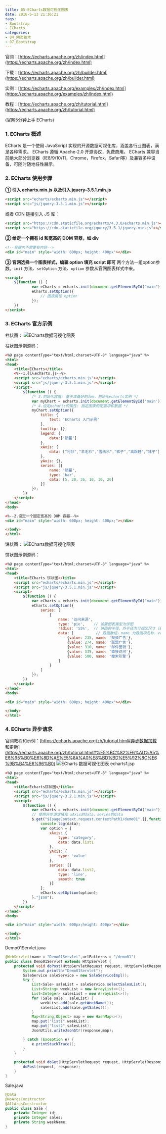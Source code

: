 ```yaml
---
title: 05-ECharts数据可视化图表
date: 2018-5-13 21:36:21
tags:
- Bootstrap
- ECharts
categories: 
- 04_网页技术
- 07_Bootstrap
---
```




官网：[https://echarts.apache.org/zh/index.html](https://echarts.apache.org/zh/index.html)

下载：[https://echarts.apache.org/zh/builder.html](https://echarts.apache.org/zh/builder.html)

实例：[https://echarts.apache.org/examples/zh/index.html](https://echarts.apache.org/examples/zh/index.html)

教程：[https://echarts.apache.org/zh/tutorial.html](https://echarts.apache.org/zh/tutorial.html)

(官网5分钟上手 ECharts)

### 1. ECharts 概述
ECharts 是一个使用 JavaScript 实现的开源数据可视化库，涵盖各行业图表，满足各种需求。
ECharts 遵循 Apache-2.0 开源协议，免费商用。
ECharts 兼容当前绝大部分浏览器（IE8/9/10/11，Chrome，Firefox，Safari等）及兼容多种设备，可随时随地任性展示。

### 2. ECharts 使用步骤
**① 引入 echarts.min.js 以及引入 jquery-3.5.1.min.js**
```html
<script src="echarts/echarts.min.js"></script>
<script src="js/jquery-3.5.1.min.js"></script>
```
或者 CDN 链接引入 JS 库：
```html
<script src="https://cdn.staticfile.org/echarts/4.3.0/echarts.min.js"></script>
<script src="https://cdn.staticfile.org/jquery/3.5.1/jquery.min.js"></script>
```

**② 给定一个拥有 id 和宽高的 DOM 容器，如 div**
```html
<!--容器内不需要有内容-->
<div id="main" style="width: 600px; height: 400px"></div>
```

**③ 官网选择一个图表样式，编辑 option 填充 script 即可**
两个方法一组option参数。`init` 方法、`setOption` 方法、`option` 参数从官网图表样式中来。
```html
<script>
    $(function () {
            var eCharts = echarts.init(document.getElementById("main"));
            eCharts.setOption({
                // 图表属性 option
            });
    })
</script>
```

### 3. ECharts 官方示例
柱状图：
![ECharts数据可视化图表](https://jy-imgs.oss-cn-beijing.aliyuncs.com/img/20230316145011.png)

柱状图示例源码：
```html
<%@ page contentType="text/html;charset=UTF-8" language="java" %>
<html>
<head>
    <title>ECharts</title>
    <%--1.引入echarts.js--%>
    <script src="echarts/echarts.min.js"></script>
    <script src="js/jquery-3.5.1.min.js"></script>
    <script>
        $(function () {
            /* 3.初始化容器: 基于准备好的dom，初始化echarts实例 */
            var myChart = echarts.init(document.getElementById('main'));
            /* 4.设定echarts的属性: 指定图表的配置项和数据 */
            myChart.setOption({
                title: {
                    text: 'ECharts 入门示例'
                },
                tooltip: {},
                legend: {
                    data:['销量']
                },
                xAxis: {
                    data: ["衬衫","羊毛衫","雪纺衫","裤子","高跟鞋","袜子"]
                },
                yAxis: {},
                series: [{
                    name: '销量',
                    type: 'bar',
                    data: [5, 20, 36, 10, 10, 20]
                }]
            });
        })
    </script>
</head>
<body>

<%--2.设定一个固定宽高的 DOM 容器--%>
<div id="main" style="width: 600px; height: 400px;"></div>

</body>
</html>
```

饼状图：
![ECharts数据可视化图表](https://jy-imgs.oss-cn-beijing.aliyuncs.com/img/20230316145022.png)

饼状图示例源码：
```html
<%@ page contentType="text/html;charset=UTF-8" language="java" %>
<html>
<head>
    <title>ECharts 饼状图</title>
    <script src="echarts/echarts.min.js"></script>
    <script src="js/jquery-3.5.1.min.js"></script>
    <script>
        $(function () {
            var eCharts = echarts.init(document.getElementById("main"));
            eCharts.setOption({
                series: [
                    {
                        name: '访问来源',
                        type: 'pie',    // 设置图表类型为饼图
                        radius: '55%',  // 饼图的半径，外半径为可视区尺寸（容器高宽中较小一项）的 55% 长度。
                        data: [          // 数据数组，name 为数据项名称，value 为数据项值
                            {value: 235, name: '视频广告'},
                            {value: 274, name: '联盟广告'},
                            {value: 310, name: '邮件营销'},
                            {value: 335, name: '直接访问'},
                            {value: 500, name: '搜索引擎'}
                        ]
                    }
                ]
            });
        })
    </script>
</head>
<body>

<div id="main" style="width: 600px; height: 400px"></div>

</body>
</html>
```

### 4. ECharts 异步请求
官网教程和示例：[https://echarts.apache.org/zh/tutorial.html#异步数据加载和更新](https://echarts.apache.org/zh/tutorial.html#%E5%BC%82%E6%AD%A5%E6%95%B0%E6%8D%AE%E5%8A%A0%E8%BD%BD%E5%92%8C%E6%9B%B4%E6%96%B0)
![ECharts 数据可视化图表](https://jy-imgs.oss-cn-beijing.aliyuncs.com/img/20230316145032.png)
echarts1.jsp

```html
<%@ page contentType="text/html;charset=UTF-8" language="java" %>
<html>
<head>
    <title>Echarts饼状图</title>
    <script src="echarts/echarts.min.js"></script>
    <script src="js/jquery-3.2.1.min.js"></script>
    <script>
        $(function () {
            var eCharts = echarts.init(document.getElementById("main"));
            // 使用异步请求填充 xAxis的data，series的data
            $.get("${pageContext.request.contextPath}/demo01",{},function (data) {
                console.log(data);
                var option = {
                    xAxis: {
                        type: 'category',
                        data: data.list1
                    },
                    yAxis: {
                        type: 'value'
                    },
                    series: [{
                        data: data.list2,
                        type: 'line',
                        smooth: true
                    }]
                };
                eCharts.setOption(option);
            },"json");
        })
    </script>
</head>
<body>

<div id="main" style="width: 600px;height: 400px"></div>

</body>
</html>
```

Demo01Servlet.java
```java
@WebServlet(name = "Demo01Servlet",urlPatterns = "/demo01")
public class Demo01Servlet extends HttpServlet {
    protected void doPost(HttpServletRequest request, HttpServletResponse response) throws ServletException, IOException {
        System.out.println("Demo01Servlet");
        SaleService saleService = new SaleServiceImpl();
        try {
            List<Sale> saleList = saleService.selectSalesList();
            List<String> weekList = new ArrayList<>();
            List<Integer> salesList = new ArrayList<>();
            for (Sale sale : saleList) {
                weekList.add(sale.getWeekName());
                salesList.add(sale.getSales());
            }
            Map<String,Object> map = new HashMap<>();
            map.put("list1",weekList);
            map.put("list2",salesList);
            JsonUtils.writeJsonStr(response,map);

        } catch (Exception e) {
            e.printStackTrace();
        }
    }

    protected void doGet(HttpServletRequest request, HttpServletResponse response) throws ServletException, IOException {
        doPost(request, response);
    }
}
```

Sale.java
```java
@Data
@NoArgsConstructor
@AllArgsConstructor
public class Sale {
    private Integer id;
    private Integer sales;
    private String weekName;
}
```